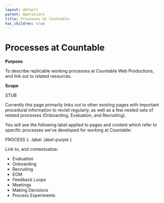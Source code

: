 ```yaml
---
layout: default
parent: Operations
title: Processes at Countable
has_children: true
---
```


# Processes at Countable

**Purpose**

To describe replicable working processes at Countable Web Productions, and link out to related resources.

**Scope**

STUB

Currently this page primarily links out to other existing pages with important procedural information to revisit regularly, as well as a few nested sets of related processes (Onboarding, Evaluation, and Recruiting).

You will see the following label applied to pages and content which refer to specific processes we've developed for working at Countable:

PROCESS
{: .label .label-purple }

Link to, and contextualize:

* Evaluation
* Onboarding
* Recruiting
* EOM
* Feedback Loops
* Meetings
* Making Decisions
* Process Experiments

<!--- # Onboarding Guide

New hires should start with our [Onboarding Guide](/processes/onboarding/ONBOARDING_GUIDE.md), and pose any questions that come up in the \#operations channel in Slack!

# Evaluation Process

Twice a year, our team members conduct a self-evaluation process and discuss it with their direct manager. The information on that process is available [here](/processes/evaluation/EVALUATION.md).

# Other Useful Process Pages

So far, we've identified useful "revisits" for team members (and opportunities to update these pages as needed) in the following pages:

* [End of Month Checklist](EOM.md)
* [Making Decisions](MAKING_DECISIONS.md)
* [Feedback Loops](FEEDBACK_LOOPS.md)
* [Process Experiments](PROCESS_EXPERIMENTS.md)

# Recruiting

While our recruiting steps only need to be replicated by a small amount of team members in the hiring process, we consider it best practices to remain transparent and consistent. Our [Recruiting documents start here](/processes/recruiting/RECRUITING.md). --->

